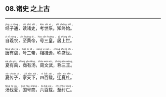 ## 08.诸史 之上古
---
<div>

<p>
<ruby><rb> 经子通，读诸史，考世系，知终始。 </rb> <rt>jīng  zi  tōng ， dú  zhū  shǐ ， kǎo  shì  xì ， zhī  zhōng  shǐ 。</rt></ruby><BR></p>

<p>
<ruby><rb> 自羲农，至黄帝，号三皇，居上世。 </rb> <rt>zì  xī  nóng ， zhì  huáng  dì ， hào  sān  huáng ， jū  shàng  shì 。</rt></ruby><BR></p>

<p>
<ruby><rb> 唐有虞，号二帝，相揖逊，称盛世。 </rb> <rt>táng  yǒu  yú ， hào  èr  dì ， xiāng  yī  xùn ， chēng  shèng  shì 。</rt></ruby><BR></p>

<p>
<ruby><rb> 夏有禹，商有汤，周文武，称三王。 </rb> <rt>xià  yǒu  yǔ ， shāng  yǒu  tāng ， zhōu  wén  wǔ ， chēng  sān  wáng 。</rt></ruby><BR></p>

<p>
<ruby><rb> 夏传子，家天下，四百载，迁夏社。 </rb> <rt>xià  chuán  zi ， jiā  tiān  xià ， sì  bǎi  zài ， qiān  xià  shè 。</rt></ruby><BR></p>

<p>
<ruby><rb> 汤伐夏，国号商，六百载，至纣亡。 </rb> <rt>tāng  fá  xià ， guó  hào  shāng ， liù  bǎi  zài ， zhì  zhòu  wáng 。</rt></ruby><BR></p>

</div>
